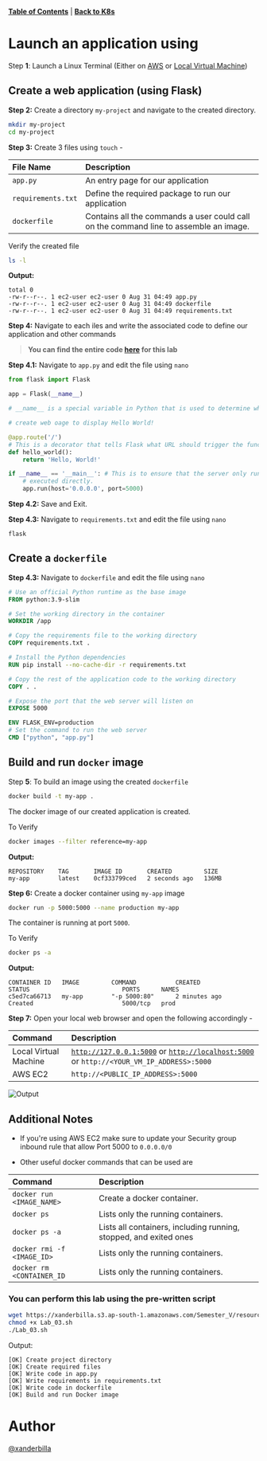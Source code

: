 [**Table of Contents**](https://github.com/xanderbilla/ExamPrep-AWS/blob/main/README.md) | [**Back to K8s**](https://github.com/xanderbilla/ExamPrep-AWS/blob/main/__Docs/K8s/index.md)


# Launch an application using 

Step **1**: Launch a Linux Terminal (Either on [AWS](https://github.com/xanderbilla/ExamPrep-AWS/blob/main/__Docs/K8s/pages/K8s_L01_Installing_Prequisite.md) or [Local Virtual Machine](https://github.com/xanderbilla/ExamPrep-AWS/blob/main/__Docs/K8s/pages/K8s_L02_Setting_MicroK8s_using_on_AWS.md))

## Create a web application (using Flask)

**Step 2:** Create a directory `my-project` and navigate to the created directory.

```bash
mkdir my-project
cd my-project
```

**Step 3:** Create 3 files using `touch` - 

| File Name        | Description                           | 
| :--------------- | :----------------------------------- | 
| `app.py`           | An entry page for our application |
| `requirements.txt` | Define the required package to run our application |
| `dockerfile`       | Contains all the commands a user could call on the command line to assemble an image.|

Verify the created file

```bash
ls -l
```

**Output:**

```
total 0
-rw-r--r--. 1 ec2-user ec2-user 0 Aug 31 04:49 app.py
-rw-r--r--. 1 ec2-user ec2-user 0 Aug 31 04:49 dockerfile
-rw-r--r--. 1 ec2-user ec2-user 0 Aug 31 04:49 requirements.txt
```

**Step 4:** Navigate to each iles and write the associated code to define our application and other commands

> **You can find the entire code [here](https://github.com/xanderbilla/ExamPrep-AWS/tree/main/assets/CSE363/labs/Lab_03/my-project) for this lab**

**Step 4.1:** Navigate to `app.py` and edit the file using `nano` 

```py
from flask import Flask

app = Flask(__name__)

# __name__ is a special variable in Python that is used to determine whether the script is being run on its own or being imported from another module.

# create web oage to display Hello World!

@app.route('/') 
# This is a decorator that tells Flask what URL should trigger the function that follows it.
def hello_world():
    return 'Hello, World!'

if __name__ == '__main__': # This is to ensure that the server only runs if the script is 
    # executed directly.
    app.run(host='0.0.0.0', port=5000)
```

**Step 4.2:** Save and Exit.

**Step 4.3:** Navigate to `requirements.txt` and edit the file using `nano`

```requirements
flask
```
## Create a `dockerfile`

**Step 4.3:** Navigate to `dockerfile` and edit the file using `nano`

```dockerfile
# Use an official Python runtime as the base image
FROM python:3.9-slim

# Set the working directory in the container
WORKDIR /app

# Copy the requirements file to the working directory
COPY requirements.txt .

# Install the Python dependencies
RUN pip install --no-cache-dir -r requirements.txt

# Copy the rest of the application code to the working directory
COPY . .

# Expose the port that the web server will listen on
EXPOSE 5000

ENV FLASK_ENV=production
# Set the command to run the web server
CMD ["python", "app.py"]
```
## Build and run `docker` image

Step **5**: To build an image using the created `dockerfile`

```bash
docker build -t my-app .
```

The docker image of our created application is created.

To Verify

```bash
docker images --filter reference=my-app
```

**Output:**

```
REPOSITORY    TAG       IMAGE ID       CREATED         SIZE
my-app        latest    0cf333799ced   2 seconds ago   136MB
```

**Step 6:** Create a docker container using `my-app` image

```bash
docker run -p 5000:5000 --name production my-app
```

The container is running at port `5000`.

To Verify

```bash
docker ps -a
```

**Output:**

```
CONTAINER ID   IMAGE         COMMAND           CREATED              STATUS                          PORTS      NAMES
c5ed7ca66713   my-app        "-p 5000:80"      2 minutes ago        Created                         5000/tcp   prod
```

**Step 7:** Open your local web browser and open the following accordingly - 

| Command          | Description                           | 
| :--------------- | :------------------------------------ |
| Local Virtual Machine | [`http://127.0.0.1:5000`](http://127.0.0.1:5000) or [`http://localhost:5000`](http://localhost:5000) or `http://<YOUR_VM_IP_ADDRESS>:5000` |
| AWS EC2         | `http://<PUBLIC_IP_ADDRESS>:5000` |

![Output](https://xanderbilla.s3.ap-south-1.amazonaws.com/Semester_V/__assets/K8s_L03_Step_7.png)

## Additional Notes

- If you're using AWS EC2 make sure to update your Security group inbound rule that allow Port 5000 to `0.0.0.0/0`

- Other useful docker commands that can be used are 

| Command          | Description                           | 
| :--------------- | :------------------------------------ |
| `docker run <IMAGE_NAME>`      | Create a docker container.
| `docker ps`      | Lists only the running containers.
| `docker ps -a`   | Lists all containers, including running, stopped, and exited ones |
| `docker rmi -f <IMAGE_ID>`     | Lists only the running containers.
| `docker rm <CONTAINER_ID`      | Lists only the running containers.

### You can perform this lab using the pre-written script

```bash
wget https://xanderbilla.s3.ap-south-1.amazonaws.com/Semester_V/resources/Lab_03.sh > /dev/null 2>&1
chmod +x Lab_03.sh
./Lab_03.sh
```

Output:

```
[OK] Create project directory
[OK] Create required files
[OK] Write code in app.py
[OK] Write requirements in requirements.txt
[OK] Write code in dockerfile
[OK] Build and run Docker image
```

# Author

[@xanderbilla](https://github.com/xanderbilla)
